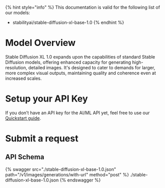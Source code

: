 [#references:start]: <> ({ "template": "openapi" })
{% hint style="info" %}
This documentation is valid for the following list of our models:
* stabilityai/stable-diffusion-xl-base-1.0
{% endhint %}

# Model Overview
Stable Diffusion XL 1.0 expands upon the capabilities of standard Stable Diffusion models, offering enhanced capacity for generating high-resolution, detailed images. It&#x27;s designed to cater to demands for larger, more complex visual outputs, maintaining quality and coherence even at increased scales.

# Setup your API Key
If you don’t have an API key for the AI/ML API yet, feel free to use our [Quickstart guide](https://docs.aimlapi.com/quickstart/setting-up).

# Submit a request
## API Schema
{% swagger src="./stable-diffusion-xl-base-1.0.json" path="/v1/images/generations/with-url" method="post" %}
./stable-diffusion-xl-base-1.0.json
{% endswagger %}


[#references:end]: <> ({})